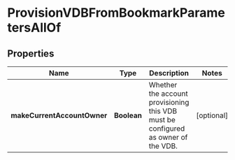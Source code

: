 

# ProvisionVDBFromBookmarkParametersAllOf


## Properties

Name | Type | Description | Notes
------------ | ------------- | ------------- | -------------
**makeCurrentAccountOwner** | **Boolean** | Whether the account provisioning this VDB must be configured as owner of the VDB. |  [optional]



